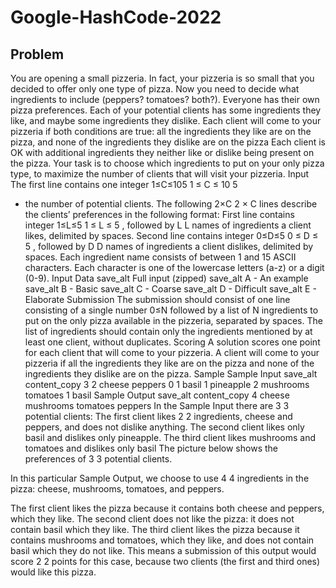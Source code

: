 # Google-HashCode-2022

## Problem
 
You are opening a small pizzeria. In fact, your pizzeria is so small that you decided to offer only one type of pizza. Now you need to decide what ingredients to include (peppers? tomatoes? both?).
Everyone has their own pizza preferences. Each of your potential clients has some ingredients they like, and maybe some ingredients they dislike. Each client will come to your pizzeria if both conditions are true:
all the ingredients they like are on the pizza, and
none of the ingredients they dislike are on the pizza
Each client is OK with additional ingredients they neither like or dislike being present on the pizza. Your task is to choose which ingredients to put on your only pizza type, to maximize the number of clients that will visit your pizzeria.
Input
The first line contains one integer 1≤C≤105
1
≤
C
≤
10
5
 - the number of potential clients.
The following 2×C
2
×
C
 lines describe the clients’ preferences in the following format:
First line contains integer 1≤L≤5
1
≤
L
≤
5
, followed by L
L
 names of ingredients a client likes, delimited by spaces.
Second line contains integer 0≤D≤5
0
≤
D
≤
5
, followed by D
D
 names of ingredients a client dislikes, delimited by spaces.
Each ingredient name consists of between 1 and 15 ASCII characters. Each character is one of the lowercase letters (a-z) or a digit (0-9).
Input Data
save_alt Full input (zipped)
save_alt A - An example
save_alt B - Basic
save_alt C - Coarse
save_alt D - Difficult
save_alt E - Elaborate
Submission
The submission should consist of one line consisting of a single number 0≤N followed by a list of N ingredients to put on the only pizza available in the pizzeria, separated by spaces. The list of ingredients should contain only the ingredients mentioned by at least one client, without duplicates.
Scoring
A solution scores one point for each client that will come to your pizzeria. A client will come to your pizzeria if all the ingredients they like are on the pizza and none of the ingredients they dislike are on the pizza.
Sample
Sample Input
save_alt
content_copy
3
2 cheese peppers
0
1 basil
1 pineapple
2 mushrooms tomatoes
1 basil
Sample Output
save_alt
content_copy
4 cheese mushrooms tomatoes peppers
In the Sample Input there are 3
3
 potential clients:
The first client likes 2
2
 ingredients, cheese and peppers, and does not dislike anything.
The second client likes only basil and dislikes only pineapple.
The third client likes mushrooms and tomatoes and dislikes only basil
The picture below shows the preferences of 3
3
 potential clients.

In this particular Sample Output, we choose to use 4
4
 ingredients in the pizza: cheese, mushrooms, tomatoes, and peppers.

The first client likes the pizza because it contains both cheese and peppers, which they like.
The second client does not like the pizza: it does not contain basil which they like.
The third client likes the pizza because it contains mushrooms and tomatoes, which they like, and does not contain basil which they do not like.
This means a submission of this output would score 2
2
 points for this case, because two clients (the first and third ones) would like this pizza.